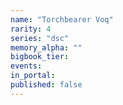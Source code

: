 ```yaml
---
name: "Torchbearer Voq"
rarity: 4
series: "dsc"
memory_alpha: ""
bigbook_tier:
events:
in_portal:
published: false
---
```


